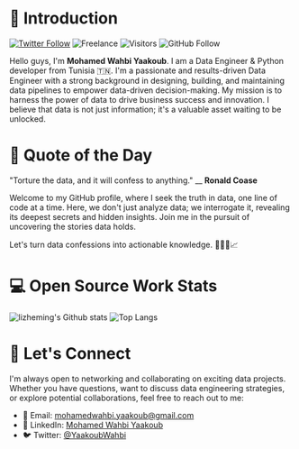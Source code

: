 # 👋 Introduction

[![Twitter Follow](https://img.shields.io/twitter/follow/YaakoubWahbi?style=social)](https://twitter.com/intent/follow?screen_name=YaakoubWahbi)  ![Freelance](https://img.shields.io/badge/Freelance-open-brightgreen.svg) ![Visitors](https://visitor-badge.lithub.cc/badge?page_id=github.com/w3hbi) ![GitHub Follow](https://img.shields.io/github/followers/YourGitHubUsername?label=Follow&style=social)

Hello guys, I'm **Mohamed Wahbi Yaakoub**. I am a Data Engineer & Python developer from Tunisia 🇹🇳. I'm a passionate and results-driven Data Engineer with a strong background in designing, building, and maintaining data pipelines to empower data-driven decision-making. My mission is to harness the power of data to drive business success and innovation. I believe that data is not just information; it's a valuable asset waiting to be unlocked.

# 📃 Quote of the Day
"Torture the data, and it will confess to anything." __ **Ronald Coase**

Welcome to my GitHub profile, where I seek the truth in data, one line of code at a time. Here, we don't just analyze data; we interrogate it, revealing its deepest secrets and hidden insights. Join me in the pursuit of uncovering the stories data holds.

Let's turn data confessions into actionable knowledge. 🕵️‍♂️💼📈

# 💻 Open Source Work Stats

![lizheming's Github stats](https://github-readme-stats.vercel.app/api?username=w3hbi&show_icons=true) ![Top Langs](https://github-readme-stats.vercel.app/api/top-langs/?username=w3hbi&layout=compact)

# 🔗 Let's Connect
I'm always open to networking and collaborating on exciting data projects. Whether you have questions, want to discuss data engineering strategies, or explore potential collaborations, feel free to reach out to me:

  * 📧 Email: mohamedwahbi.yaakoub@gmail.com
  * 💼 LinkedIn: [Mohamed Wahbi Yaakoub](https://www.linkedin.com/in/mouhamed-wahbi-yaakoub/)
  * 🐦 Twitter: [@YaakoubWahbi](https://twitter.com/YaakoubWahbi)
